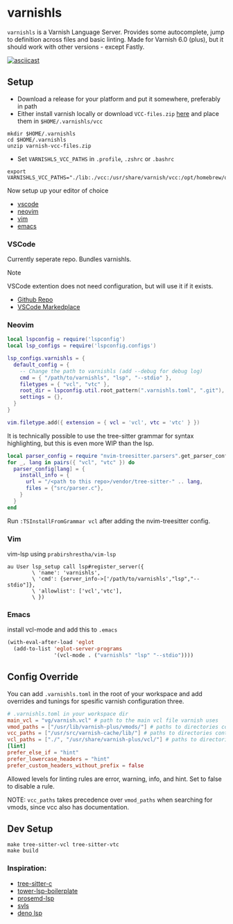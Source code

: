 # varnishls

`varnishls` is a Varnish Language Server. Provides some autocomplete, jump to definition across files and basic linting. Made for Varnish 6.0 (plus), but it should work with other versions - except Fastly.

[![asciicast](https://asciinema.org/a/575554.svg)](https://asciinema.org/a/575554)

## Setup

* Download a release for your platform and put it somewhere, preferably in path
* Either install varnish locally or download `VCC-files.zip` [here](https://github.com/auduny/vscode-vcl/releases/download/v0.10.0/varnish-vcc-files.zip) and place them in `$HOME/.varnishls/vcc`


```shell
mkdir $HOME/.varnishls
cd $HOME/.varnishls
unzip varnish-vcc-files.zip
```

* Set `VARNISHLS_VCC_PATHS` in `.profile`, `.zshrc` or `.bashrc`

```shell
export VARNISHLS_VCC_PATHS="./lib:./vcc:/usr/share/varnish/vcc:/opt/homebrew/opt/varnish/share/varnish/vcc:$HOME/.varnishls/vcc/"
```

Now setup up your editor of choice 
* [vscode](#VSCode)
* [neovim](#Neovim)
* [vim](#Vim)
* [emacs](#Emacs)

### VSCode 

Currently seperate repo. Bundles varnishls.

> [!NOTE]
> VSCode extention does not need configuration, but will use it if it exists.

* [Github Repo](https://github.com/auduny/vscode-vcl)
* [VSCode Markedplace](https://marketplace.visualstudio.com/items?itemName=audun-ytterdal.varnish-configuration-language)

### Neovim

```lua
local lspconfig = require('lspconfig')
local lsp_configs = require('lspconfig.configs')

lsp_configs.varnishls = {
  default_config = {
    -- Change the path to varnishls (add --debug for debug log)
    cmd = { "/path/to/varnishls", "lsp", "--stdio" },
    filetypes = { "vcl", "vtc" },
    root_dir = lspconfig.util.root_pattern(".varnishls.toml", ".git"),
    settings = {},
  }
}

vim.filetype.add({ extension = { vcl = 'vcl', vtc = 'vtc' } })
```

It is technically possible to use the tree-sitter grammar for syntax highlighting, but this is even more WIP than the lsp.

```lua
local parser_config = require "nvim-treesitter.parsers".get_parser_configs()
for _, lang in pairs({ "vcl", "vtc" }) do
  parser_config[lang] = {
    install_info = {
      url = "/<path to this repo>/vendor/tree-sitter-" .. lang,
      files = {"src/parser.c"},
    }
  }
end
```

Run `:TSInstallFromGrammar vcl` after adding the nvim-treesitter config.

### Vim

vim-lsp using `prabirshrestha/vim-lsp`

```vim
au User lsp_setup call lsp#register_server({
        \ 'name': 'varnishls',
        \ 'cmd': {server_info->['/path/to/varnishls',"lsp","--stdio"]},
        \ 'allowlist': ['vcl','vtc'],
        \ })
```

### Emacs

install vcl-mode and add this to `.emacs`

```lisp
(with-eval-after-load 'eglot
  (add-to-list 'eglot-server-programs
               '(vcl-mode . ("varnishls" "lsp" "--stdio"))))
```

## Config Override

You can add `.varnishls.toml` in the root of your workspace and add overrides and tunings for spesific varnish configuration three. 

```toml
# .varnishls.toml in your workspace dir
main_vcl = "vg/varnish.vcl" # path to the main vcl file varnish uses
vmod_paths = ["/usr/lib/varnish-plus/vmods/"] # paths to directories containing your vmods (.so binaries)
vcc_paths = ["/usr/src/varnish-cache/lib/"] # paths to directories containing vcc files (vmod definition files)
vcl_paths = ["./", "/usr/share/varnish-plus/vcl/"] # paths to directories containing vcl (default ./)
[lint]
prefer_else_if = "hint"
prefer_lowercase_headers = "hint"
prefer_custom_headers_without_prefix = false
```

Allowed levels for linting rules are error, warning, info, and hint. Set to false to disable a rule.

NOTE: `vcc_paths` takes precedence over `vmod_paths` when searching for vmods, since vcc also has documentation.


## Dev Setup

```
make tree-sitter-vcl tree-sitter-vtc
make build
```



### Inspiration:

- [tree-sitter-c](https://github.com/tree-sitter/tree-sitter-c/blob/master/grammar.js)
- [tower-lsp-boilerplate](https://github.com/IWANABETHATGUY/tower-lsp-boilerplate)
- [prosemd-lsp](https://github.com/kitten/prosemd-lsp)
- [svls](https://github.com/dalance/svls)
- [deno lsp](https://github.com/denoland/deno/tree/main/cli/lsp)
